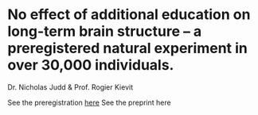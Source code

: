 # No effect of additional education on long-term brain structure – a preregistered natural experiment in over 30,000 individuals.
Dr. Nicholas Judd & Prof. Rogier Kievit

See the preregistration [here](https://osf.io/rv38z)
See the preprint here
